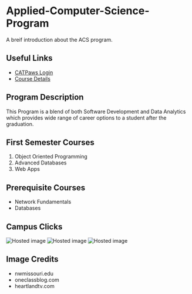 # Applied-Computer-Science-Program
A breif introduction about the ACS program.

## Useful Links
- [CATPaws Login](https://ssb.nwmissouri.edu/pls/PRODDAD/twbkwbis.P_GenMenu?name=homepage "Student Login")
- [Course Details](https://nwmissouri.instructure.com/ "Course Details")

## Program Description
This Program is a blend of both Software Development and Data Analytics which provides wide range of career options to a student after the graduation.

## First Semester Courses
1. Object Oriented Programming
1. Advanced Databases
1. Web Apps

## Prerequisite Courses
- Network Fundamentals
- Databases

## Campus Clicks
![Hosted image](https://www.nwmissouri.edu/media/news/2015/06/images/150601FourthStreet.jpg "Entrance")
![Hosted image](https://oneclassblog.com/wp-content/uploads/2018/11/northwestmissouri-top_2x-1.jpg "front view")
![Hosted image](https://media.heartlandtv.com/images/NWMSU-Bearcats-Logo.jpg "Symbol")

## Image Credits
- nwmissouri.edu
- oneclassblog.com
- heartlandtv.com
